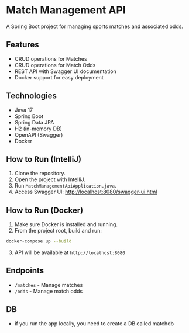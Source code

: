 # Match Management API

A Spring Boot project for managing sports matches and associated odds.

## Features

- CRUD operations for Matches
- CRUD operations for Match Odds
- REST API with Swagger UI documentation
- Docker support for easy deployment

## Technologies

- Java 17
- Spring Boot
- Spring Data JPA
- H2 (in-memory DB)
- OpenAPI (Swagger)
- Docker

## How to Run (IntelliJ)

1. Clone the repository.
2. Open the project with IntelliJ.
3. Run `MatchManagementApiApplication.java`.
4. Access Swagger UI: [http://localhost:8080/swagger-ui.html](http://localhost:8080/swagger-ui.html)

## How to Run (Docker)

1. Make sure Docker is installed and running.
2. From the project root, build and run:

```bash
docker-compose up --build
```

3. API will be available at `http://localhost:8080`

## Endpoints

- `/matches` - Manage matches
- `/odds` - Manage match odds

## DB

- if you run the app locally, you need to create a DB called matchdb
